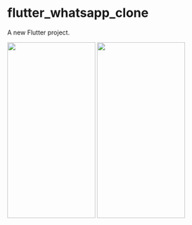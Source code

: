 # flutter_whatsapp_clone

A new Flutter project.
 
 
<img src="[https://user-images.githubusercontent.com/26844387/169635673-fddc6bc8-221f-4e47-b989-599758ab3149.png](https://user-images.githubusercontent.com/26844387/169635679-9118df96-d73c-46b1-aa4f-899f9b6e1410.png)" width="200" height="400" />
<img src="https://user-images.githubusercontent.com/26844387/169635673-fddc6bc8-221f-4e47-b989-599758ab3149.png" width="200" height="400" />

